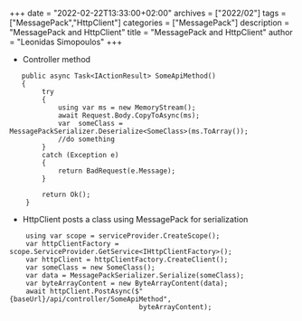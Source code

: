 +++
date = "2022-02-22T13:33:00+02:00"
archives = ["2022/02"]
tags = ["MessagePack","HttpClient"]
categories = ["MessagePack"]
description = "MessagePack and HttpClient"
title = "MessagePack and HttpClient"
author = "Leonidas Simopoulos"
+++



* Controller method
```
   public async Task<IActionResult> SomeApiMethod()
   {
        try
        {
            using var ms = new MemoryStream();
            await Request.Body.CopyToAsync(ms);
            var  someClass = MessagePackSerializer.Deserialize<SomeClass>(ms.ToArray());
            //do something
		}	
        catch (Exception e)
        {
            return BadRequest(e.Message);
        }

        return Ok();
    }
```
    

*  HttpClient posts a class using MessagePack for serialization
```
    using var scope = serviceProvider.CreateScope();
    var httpClientFactory = scope.ServiceProvider.GetService<IHttpClientFactory>();
	var httpClient = httpClientFactory.CreateClient();
	var someClass = new SomeClass();
    var data = MessagePackSerializer.Serialize(someClass);
    var byteArrayContent = new ByteArrayContent(data);
    await httpClient.PostAsync($"{baseUrl}/api/controller/SomeApiMethod",
                                byteArrayContent);

```
